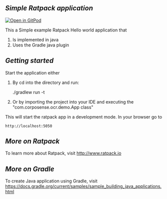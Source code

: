 ## _Simple Ratpack application_

[![Open in GitPod](https://gitpod.io/button/open-in-gitpod.svg)](https://gitpod.io/from-referrer/)

This a Simple example Ratpack Hello world application that
1. Is implemented in java
2. Uses the Gradle java plugin

## _Getting started_
Start the application either
1. By cd into the directory and run:


     ./gradlew run -t


2. Or by importing the project into your IDE and executing the "com.corposense.ocr.demo.App class"

This will start the ratpack app in a development mode. In your browser go to

    http://localhost:5050

## _More on Ratpack_

To learn more about Ratpack, visit http://www.ratpack.io

## _More on Gradle_

To create Java application using Gradle, visit
https://docs.gradle.org/current/samples/sample_building_java_applications.html